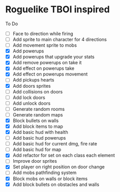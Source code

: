 # Roguelike TBOI inspired

To Do

- [ ] Face to direction while firing
- [ ] Add sprite to main character for 4 directions
- [ ] Add movement sprite to mobs
- [x] Add powerups
- [x] Add powerups that upgrade your stats
- [x] Add remove powerups on take it
- [x] Add effect on powerups take
- [x] Add effect on powerups movement
- [ ] Add pickups hearts
- [x] Add doors sprites
- [ ] Add collisions on doors
- [ ] Add lock doors
- [ ] Add unlock doors
- [ ] Generate random rooms
- [ ] Generate random maps
- [x] Block bullets on walls
- [x] Add block items to map
- [x] Add basic hud with health
- [ ] Add basic hud powerups
- [ ] Add basic hud for current dmg, fire rate
- [ ] Add basic hud for map
- [x] Add refactor for set on each class each element
- [ ] Improve door sprites
- [x] Set player on right position on door change
- [ ] Add mobs pathfinding system
- [x] Block mobs on walls or block items
- [x] Add block bullets on obstacles and walls